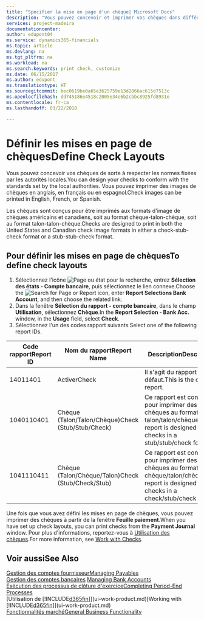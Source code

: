 ```yaml
---
title: "Spécifier la mise en page d'un chèque| Microsoft Docs"
description: "Vous pouvez concevoir et imprimer vos chèques dans différents formats pour respecter des normes."
services: project-madeira
documentationcenter: 
author: edupont04
ms.service: dynamics365-financials
ms.topic: article
ms.devlang: na
ms.tgt_pltfrm: na
ms.workload: na
ms.search.keywords: print check, customize
ms.date: 06/15/2017
ms.author: edupont
ms.translationtype: HT
ms.sourcegitcommit: bec0619be0a65e3625759e13d2866ac615d7513c
ms.openlocfilehash: dd745186e4518c2005e34e6b2cbbc8925fd8931e
ms.contentlocale: fr-ca
ms.lasthandoff: 03/22/2018

---
```

# <a name="define-check-layouts"></a><span data-ttu-id="9ee96-103">Définir les mises en page de chèques</span><span class="sxs-lookup"><span data-stu-id="9ee96-103">Define Check Layouts</span></span>
<span data-ttu-id="9ee96-104">Vous pouvez concevoir vos chèques de sorte à respecter les normes fixées par les autorités locales.</span><span class="sxs-lookup"><span data-stu-id="9ee96-104">You can design your checks to conform with the standards set by the local authorities.</span></span> <span data-ttu-id="9ee96-105">Vous pouvez imprimer des images de chèques en anglais, en français ou en espagnol.</span><span class="sxs-lookup"><span data-stu-id="9ee96-105">Check images can be printed in English, French, or Spanish.</span></span>

<span data-ttu-id="9ee96-106">Les chèques sont conçus pour être imprimés aux formats d'image de chèques américains et canadiens, soit au format chèque-talon-chèque, soit au format talon-talon-chèque.</span><span class="sxs-lookup"><span data-stu-id="9ee96-106">Checks are designed to print in both the United States and Canadian check image formats in either a check-stub-check format or a stub-stub-check format.</span></span>

## <a name="to-define-check-layouts"></a><span data-ttu-id="9ee96-107">Pour définir les mises en page de chèques</span><span class="sxs-lookup"><span data-stu-id="9ee96-107">To define check layouts</span></span>
1. <span data-ttu-id="9ee96-108">Sélectionnez l'icône ![Page ou état pour la recherche](media/ui-search/search_small.png "icône Page ou état pour la recherche"), entrez **Sélection des états - Compte bancaire**, puis sélectionnez le lien connexe.</span><span class="sxs-lookup"><span data-stu-id="9ee96-108">Choose the ![Search for Page or Report](media/ui-search/search_small.png "Search for Page or Report icon") icon, enter **Report Selections Bank Account**, and then choose the related link.</span></span>
2. <span data-ttu-id="9ee96-109">Dans la fenêtre **Sélection du rapport - compte bancaire**, dans le champ **Utilisation**, sélectionnez **Chèque**.</span><span class="sxs-lookup"><span data-stu-id="9ee96-109">In the **Report Selection - Bank Acc.** window, in the **Usage** field, select **Check**.</span></span>
3. <span data-ttu-id="9ee96-110">Sélectionnez l'un des codes rapport suivants.</span><span class="sxs-lookup"><span data-stu-id="9ee96-110">Select one of the following report IDs.</span></span>

| <span data-ttu-id="9ee96-111">Code rapport</span><span class="sxs-lookup"><span data-stu-id="9ee96-111">Report ID</span></span> | <span data-ttu-id="9ee96-112">Nom du rapport</span><span class="sxs-lookup"><span data-stu-id="9ee96-112">Report Name</span></span> | <span data-ttu-id="9ee96-113">Description</span><span class="sxs-lookup"><span data-stu-id="9ee96-113">Description</span></span> |
| --- | --- | --- |
| <span data-ttu-id="9ee96-114">1401</span><span class="sxs-lookup"><span data-stu-id="9ee96-114">1401</span></span> |<span data-ttu-id="9ee96-115">Activer</span><span class="sxs-lookup"><span data-stu-id="9ee96-115">Check</span></span> |<span data-ttu-id="9ee96-116">Il s'agit du rapport par défaut.</span><span class="sxs-lookup"><span data-stu-id="9ee96-116">This is the default report.</span></span> |
| <span data-ttu-id="9ee96-117">10401</span><span class="sxs-lookup"><span data-stu-id="9ee96-117">10401</span></span> |<span data-ttu-id="9ee96-118">Chèque (Talon/Talon/Chèque)</span><span class="sxs-lookup"><span data-stu-id="9ee96-118">Check (Stub/Stub/Check)</span></span> |<span data-ttu-id="9ee96-119">Ce rapport est conçu pour imprimer des chèques au format talon/talon/chèque.</span><span class="sxs-lookup"><span data-stu-id="9ee96-119">This report is designed to print checks in a stub/stub/check format.</span></span> |
| <span data-ttu-id="9ee96-120">10411</span><span class="sxs-lookup"><span data-stu-id="9ee96-120">10411</span></span> |<span data-ttu-id="9ee96-121">Chèque (Talon/Chèque/Talon)</span><span class="sxs-lookup"><span data-stu-id="9ee96-121">Check (Stub/Check/Stub)</span></span> |<span data-ttu-id="9ee96-122">Ce rapport est conçu pour imprimer des chèques au format chèque/talon/chèque.</span><span class="sxs-lookup"><span data-stu-id="9ee96-122">This report is designed to print checks in a check/stub/check format.</span></span> |

<span data-ttu-id="9ee96-123">Une fois que vous avez défini les mises en page de chèques, vous pouvez imprimer des chèques à partir de la fenêtre **Feuille paiement**.</span><span class="sxs-lookup"><span data-stu-id="9ee96-123">When you have set up check layouts, you can print checks from the **Payment Journal** window.</span></span> <span data-ttu-id="9ee96-124">Pour plus d'informations, reportez-vous à [Utilisation des chèques](payables-how-work-checks.md).</span><span class="sxs-lookup"><span data-stu-id="9ee96-124">For more information, see [Work with Checks](payables-how-work-checks.md).</span></span>

## <a name="see-also"></a><span data-ttu-id="9ee96-125">Voir aussi</span><span class="sxs-lookup"><span data-stu-id="9ee96-125">See Also</span></span>
[<span data-ttu-id="9ee96-126">Gestion des comptes fournisseur</span><span class="sxs-lookup"><span data-stu-id="9ee96-126">Managing Payables</span></span>](payables-manage-payables.md)  
<span data-ttu-id="9ee96-127">[Gestion des comptes bancaires](bank-manage-bank-accounts.md) </span><span class="sxs-lookup"><span data-stu-id="9ee96-127">[Managing Bank Accounts](bank-manage-bank-accounts.md) </span></span>  
[<span data-ttu-id="9ee96-128">Exécution des processus de clôture d'exercice</span><span class="sxs-lookup"><span data-stu-id="9ee96-128">Completing Period-End Processes</span></span>](year-how-complete-period-end-processes.md)  
<span data-ttu-id="9ee96-129">[Utilisation de [!INCLUDE[d365fin](includes/d365fin_md.md)]](ui-work-product.md)</span><span class="sxs-lookup"><span data-stu-id="9ee96-129">[Working with [!INCLUDE[d365fin](includes/d365fin_md.md)]](ui-work-product.md)</span></span>  
[<span data-ttu-id="9ee96-130">Fonctionnalités marché</span><span class="sxs-lookup"><span data-stu-id="9ee96-130">General Business Functionality</span></span>](ui-across-business-areas.md)

